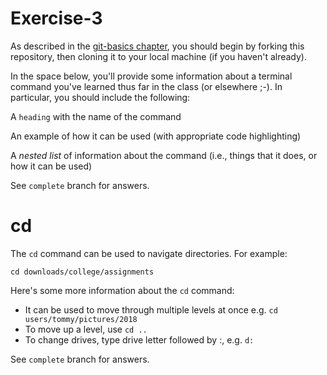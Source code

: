 # Exercise-3

As described in the [git-basics
chapter](https://info201.github.io/git-basics.html), you should begin
by forking this repository, then cloning it to your local machine (if
you haven't already).

In the space below, you'll provide some information about a terminal
command you've learned thus far in the class (or elsewhere ;-).  In particular, you
should include the following:

A `heading` with the name of the command

An example of how it can be used (with appropriate code highlighting)

A _nested list_ of information about the command (i.e., things that it does, or how it can be used)

See `complete` branch for answers.

# cd
The `cd` command can be used to navigate directories. For example:

```
cd downloads/college/assignments
```

Here's some more information about the `cd` command:

- It can be used to move through multiple levels at once e.g. `cd users/tommy/pictures/2018`
- To move up a level, use `cd ..`
- To change drives, type drive letter followed by :, e.g. `d:`

See `complete` branch for answers.